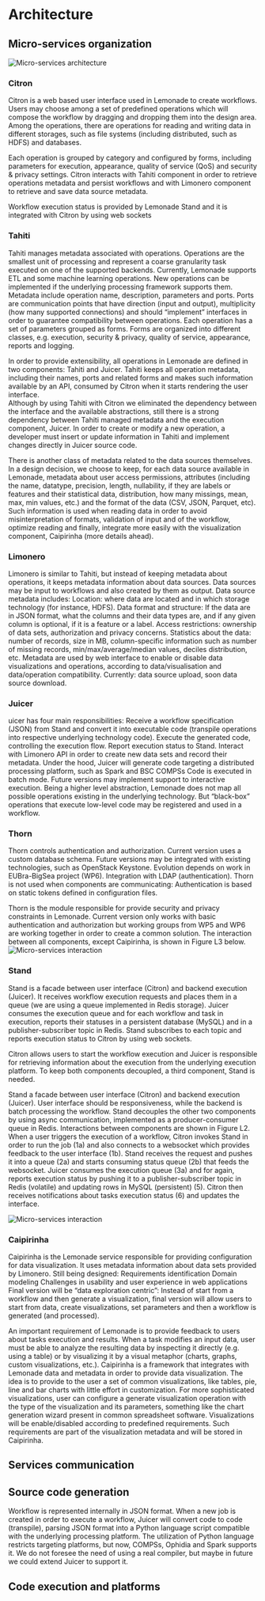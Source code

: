 # Architecture

## Micro-services organization

![Micro-services architecture](/docs/img/image2.jpg "Micro-services")

### Citron

Citron is a web based user interface used in Lemonade to create workflows. Users may choose among a set of predefined operations which will compose the workflow by dragging and dropping them into the design area. Among the operations, there are operations for reading and writing data in different storages, such as file systems (including distributed, such as HDFS) and databases.

Each operation is grouped by category and configured by forms, including parameters for execution, appearance, quality of service (QoS) and security & privacy settings. Citron interacts with Tahiti component in order to retrieve operations metadata and persist workflows and with Limonero component to retrieve and save data source metadata. 

Workflow execution status is provided by Lemonade Stand and it is integrated with Citron by using web sockets 


### Tahiti

Tahiti manages metadata associated with operations. Operations are the smallest unit of processing and represent a coarse granularity task executed on one of the supported backends. 
Currently, Lemonade supports ETL and some machine learning operations. 
New operations can be implemented if the underlying processing framework supports them.
Metadata include operation name, description, parameters and ports. 
Ports are communication points that have direction (input and output), multiplicity (how many supported connections) and should “implement” interfaces in order to guarantee compatibility between operations. 
Each operation has a set of parameters grouped as forms. Forms are organized into different classes, e.g. execution, security & privacy, quality of service, appearance, reports and logging.

In order to provide extensibility, all operations in Lemonade are defined in two components: Tahiti and Juicer. Tahiti keeps all operation metadata, including their names, ports and related forms and makes such information available by an API, consumed by Citron when it starts rendering the user interface.  
Although by using Tahiti with Citron we eliminated the dependency between the interface and the available abstractions, still there is a strong dependency between Tahiti managed metadata and the execution component, Juicer. In order to create or modify a new operation, a developer must insert or update  information in Tahiti and implement changes directly in Juicer source code. 

There is another class of metadata related to the data sources themselves. In a design decision, we choose to keep, for each data source available in Lemonade, metadata about user access permissions, attributes (including the name, datatype, precision, length, nullability, if they are labels or features and their statistical data, distribution, how many missings, mean, max, min values, etc.) and the format of the data (CSV, JSON, Parquet, etc). Such information is used when reading data in order to avoid misinterpretation of formats, validation of input and of the workflow, optimize reading and finally, integrate more easily with the visualization component, Caipirinha (more details ahead). 


### Limonero

Limonero is similar to Tahiti, but instead of keeping metadata about operations, it keeps metadata information about data sources. 
Data sources may be input to workflows and also created by them as output. Data source metadata includes: 
Location: where data are located and in which storage technology (for instance, HDFS).
Data format and structure: If the data are in JSON format, what the columns and their data types are, and if any given column is optional, if it is a feature or a label. 
Access restrictions: ownership of data sets, authorization and privacy concerns. 
Statistics about the data: number of records, size in MB, column-specific information such as number of missing records, min/max/average/median values, deciles distribution, etc. 
Metadata are used by web interface to enable or disable data visualizations and operations, according to data/visualisation and data/operation compatibility. 
Currently: data source upload, soon data source download.

### Juicer

uicer has four main responsibilities: 
Receive a workflow specification (JSON) from Stand and convert it into executable code (transpile operations into respective underlying technology code). 
Execute the generated code, controlling the execution flow. 
Report execution status to Stand.
Interact with Limonero API in order to create new data sets and record their metadata. 
Under the hood, Juicer will generate code targeting a distributed processing platform, such as Spark and BSC COMPSs 
Code is executed in batch mode. 
Future versions may implement support to interactive execution. 
Being a higher level abstraction, Lemonade does not map all possible operations existing in the underlying technology.
But “black-box” operations that execute low-level code may be registered and used in a workflow.

### Thorn

Thorn controls authentication and authorization.
Current version uses a custom database schema.
Future versions may be integrated with existing technologies, such as OpenStack Keystone.
Evolution depends on work in EUBra-BigSea project (WP6).
Integration with LDAP (authentication).
Thorn is not used when components are communicating:
Authentication is based on static tokens defined in configuration files.

Thorn is the module responsible for provide security and privacy constraints in Lemonade. Current version only works with basic authentication and authorization but working groups from WP5 and WP6 are working together in order to create a common solution. The interaction between all components, except Caipirinha, is shown in Figure L3 below.
![Micro-services interaction](/docs/img/image3.jpg "Micro-services interaction")


### Stand

Stand is a facade between user interface (Citron) and backend execution (Juicer).
It receives workflow execution requests and places them in a queue (we are using a queue implemented in Redis storage).
Juicer consumes the execution queue and for each workflow and task in execution, reports their statuses in a persistent database (MySQL) and in a publisher-subscriber topic in Redis.
Stand subscribes to each topic and reports execution status to Citron by using web sockets.

Citron allows users to start the workflow execution and Juicer is responsible for retrieving information about the execution from the underlying execution platform. To keep both components decoupled, a third component, Stand is needed. 

Stand a facade between user interface (Citron) and backend execution (Juicer). User interface should be responsiveness, while the backend is batch processing the workflow. Stand decouples the other two components by using async communication, implemented as a producer-consumer queue in Redis. Interactions between components are shown in Figure L2. When a user triggers the execution of a workflow, Citron invokes Stand in order to run the job (1a) and also connects to a websocket which provides feedback to the user interface (1b). Stand receives the request and pushes it into a queue (2a) and starts consuming status queue (2b) that feeds the websocket. Juicer consumes the execution queue (3a) and for again, reports execution status by pushing it to a publisher-subscriber topic in Redis (volatile) and updating rows in MySQL (persistent) (5). Citron then receives notifications about tasks execution status (6) and updates the interface. 


![Micro-services interaction](/docs/img/image4.jpg "Micro-services interaction")

### Caipirinha

Caipirinha is the Lemonade service responsible for providing configuration for  data visualization.
It uses metadata information about data sets provided by Limonero.
Still being designed:
Requirements identification
Domain modeling
Challenges in usability and user experience in web applications
Final version will be “data exploration centric”: 
Instead of start from a workflow and then generate a visualization, final version will allow users to start from data, create visualizations, set parameters and then a workflow is generated (and processed).

An important requirement of Lemonade is to provide feedback to users about tasks execution and results. When a task modifies an input data, user must be able to analyze the resulting data by inspecting it directly (e.g. using a table) or by visualizing it by a visual metaphor (charts, graphs, custom visualizations, etc.). Caipirinha is a framework that integrates with Lemonade data and metadata in order to provide data visualization. The idea is to provide to the user a set of common visualizations, like tables, pie, line and bar charts with little effort in customization. For more sophisticated visualizations, user can configure a generate visualization operation with the type of the visualization and its parameters, something like the chart generation wizard present in common spreadsheet software. Visualizations will be enable/disabled according to predefined requirements. Such requirements are part of the visualization metadata and will be stored in Caipirinha. 


## Services communication


## Source code generation

Workflow is represented internally in JSON format. When a new job is created in order to execute a workflow, Juicer will convert code to code (transpile), parsing JSON format into a Python language script compatible with the underlying processing platform. The utilization of Python language restricts targeting platforms, but now, COMPSs, Ophidia and Spark supports it. We do not foresee the need of using a real compiler, but maybe in future we could extend Juicer to support it. 

## Code execution and platforms


